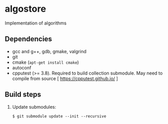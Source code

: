 # algostore
Implementation of algorithms

## Dependencies

 - gcc and g++, gdb, gmake, valgrind
 - git
 - cmake (`apt-get install cmake`)
 - autoconf
 - cpputest (>= 3.8). Required to build collection submodule. May need to compile from source [ https://cpputest.github.io/ ]

## Build steps

1. Update submodules: 
   
   ```
   $ git submodule update --init --recursive
   ```
